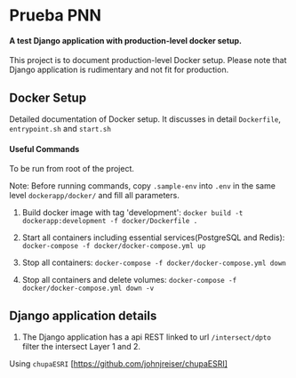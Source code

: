 # Prueba PNN
#### A test Django application with production-level docker setup.

This project is to document production-level Docker setup. Please note that Django application is rudimentary and not fit for production.

## Docker Setup
Detailed documentation of Docker setup.
It discusses in detail `Dockerfile`, `entrypoint.sh` and `start.sh`

#### Useful Commands
To be run from root of the project.

Note: Before running commands, copy `.sample-env` into `.env` in the same level `dockerapp/docker/` and fill all parameters.
1. Build docker image with tag 'development':
`docker build -t dockerapp:development -f docker/Dockerfile .`

2. Start all containers including essential services(PostgreSQL and Redis):  `docker-compose -f docker/docker-compose.yml up`

3. Stop all containers: `docker-compose -f docker/docker-compose.yml down`

4. Stop all containers and delete volumes: `docker-compose -f docker/docker-compose.yml down -v`

## Django application details
1. The Django application has a api REST linked to url `/intersect/dpto` filter the intersect Layer 1 and 2.


Using `chupaESRI` [https://github.com/johnjreiser/chupaESRI]
 
